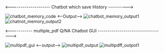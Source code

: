 <-------------------- Chatbot which save History ----------> 

![chatbot_memory_code](https://github.com/user-attachments/assets/bf2fcf22-7db0-4940-b71e-2a8f93994d38)
<--Output-->
![chatbot_memory_output1](https://github.com/user-attachments/assets/a58a3413-4b39-44f4-974b-5853b9cec7a7)
![chatnot_memory_output2](https://github.com/user-attachments/assets/b0044073-8645-4e0f-ba02-2c1b4d9e8bc3)







<----------- multiple_pdf Q/NA Chatbot  GUI ---------------------------------->



![multipdf_gui](https://github.com/user-attachments/assets/a4f46182-da9a-4f67-93e6-6f59910f5a70)
<--output-->
![multipdf_output](https://github.com/user-attachments/assets/e97f9cfa-f1f8-49ea-835b-ebb445ce01fc)
![multipdff_outpot1](https://github.com/user-attachments/assets/8db02360-8c49-4173-b808-62ee7ddc57f5)
